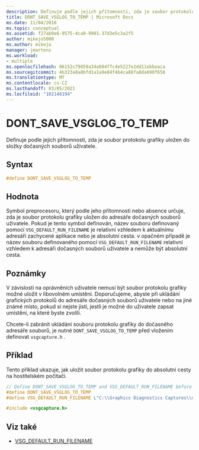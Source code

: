 ```yaml
---
description: Definuje podle jejich přítomnosti, zda je soubor protokolu grafiky uložen do složky dočasných souborů uživatele.
title: DONT_SAVE_VSGLOG_TO_TEMP | Microsoft Docs
ms.date: 11/04/2016
ms.topic: conceptual
ms.assetid: f27ab0e6-9575-4ca0-9901-37d3e5c3a2f5
author: mikejo5000
ms.author: mikejo
manager: jmartens
ms.workload:
- multiple
ms.openlocfilehash: 06152c79859a34e604ffc4e5227e2dd11ebbeaca
ms.sourcegitcommit: 4b323a8a8bfd1a1a9e84f4b4ca88fa8da690f656
ms.translationtype: MT
ms.contentlocale: cs-CZ
ms.lasthandoff: 03/05/2021
ms.locfileid: "102146194"
---
```

# <a name="dont_save_vsglog_to_temp"></a>DONT_SAVE_VSGLOG_TO_TEMP
Definuje podle jejich přítomnosti, zda je soubor protokolu grafiky uložen do složky dočasných souborů uživatele.

## <a name="syntax"></a>Syntax

```C++
#define DONT_SAVE_VSGLOG_TO_TEMP
```

## <a name="value"></a>Hodnota
 Symbol preprocesoru, který podle jeho přítomnosti nebo absence určuje, zda je soubor protokolu grafiky uložen do adresáře dočasných souborů uživatele. Pokud je tento symbol definován, název souboru definovaný pomocí `VSG_DEFAULT_RUN_FILENAME` je relativní vzhledem k aktuálnímu adresáři zachycené aplikace nebo je absolutní cesta. v opačném případě je název souboru definovaného pomocí `VSG_DEFAULT_RUN_FILENAME` relativní vzhledem k adresáři dočasných souborů uživatele a nemůže být absolutní cesta.

## <a name="remarks"></a>Poznámky
 V závislosti na oprávněních uživatele nemusí být soubor protokolu grafiky možné uložit v libovolném umístění. Doporučujeme, abyste při ukládání grafických protokolů do adresáře dočasných souborů uživatele nebo na jiné známé místo, pokud si nejste jistí, jestli je možné do uživatele zapsat umístění, na které byste zvolili.

 Chcete-li zabránit ukládání souboru protokolu grafiky do dočasného adresáře souborů, je nutné `DONT_SAVE_VSGLOG_TO_TEMP` před vložením definovat `vsgcapture.h` .

## <a name="example"></a>Příklad
 Tento příklad ukazuje, jak uložit soubor protokolu grafiky do absolutní cesty na hostitelském počítači.

```cpp
// Define DONT_SAVE_VSGLOG_TO_TEMP and VSG_DEFAULT_RUN_FILENAME before including vsgcapture.h
#define DONT_SAVE_VSGLOG_TO_TEMP
#define VSG_DEFAULT_RUN_FILENAME L"C:\\Graphics Diagnostics Captures\\default.vsglog"

#include <vsgcapture.h>
```

## <a name="see-also"></a>Viz také
- [VSG_DEFAULT_RUN_FILENAME](vsg-default-run-filename.md)
